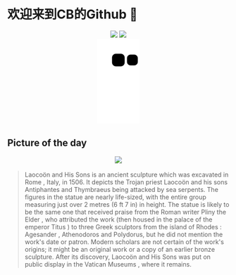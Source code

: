 
# 欢迎来到CB的Github 👋

<div align="center">
  <img height="137px" src="https://github-readme-stats.vercel.app/api?username=SuperCB&show_icons=true&theme=radical" />
  <img height="137px" src="https://github-readme-stats.vercel.app/api/top-langs/?username=SuperCB&hide_title=true&hide_border=true&layout=compact&langs_count=6&text_color=000&icon_color=fff" />
</div>


<div align="center">
    <img src="./contribution-snake/github-contribution-grid-snake.svg" />
</div>



## Picture of the day
<div align="center">
  <img width=400px src="https://upload.wikimedia.org/wikipedia/commons/thumb/a/a6/Laoco%C3%B6n_and_his_sons_group.jpg/525px-Laoco%C3%B6n_and_his_sons_group.jpg" />
</div>

>Laocoön and His Sons  is an ancient sculpture which was excavated in  Rome , Italy, in 1506. It depicts the  Trojan  priest  Laocoön  and his sons Antiphantes and Thymbraeus being attacked by sea serpents. The figures in the statue are nearly life-sized, with the entire group measuring just over 2 metres (6 ft 7 in) in height. The statue is likely to be the same one that received praise from the Roman writer  Pliny the Elder , who attributed the work (then housed in the palace of the emperor  Titus ) to three Greek sculptors from the island of  Rhodes :  Agesander , Athenodoros and Polydorus, but he did not mention the work's date or patron. Modern scholars are not certain of the work's origins; it might be an original work or a copy of an earlier bronze sculpture. After its discovery,  Laocoön and His Sons  was put on public display in the  Vatican Museums , where it remains.


